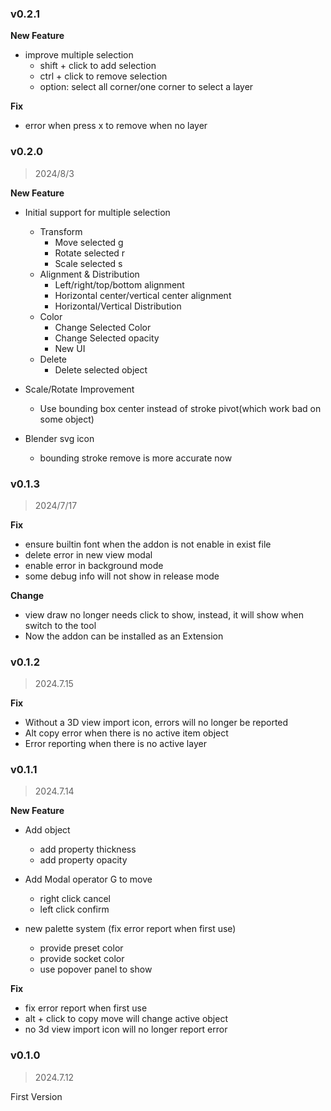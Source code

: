 ### v0.2.1

**New Feature**

+ improve multiple selection
    + shift + click to add selection
    + ctrl + click to remove selection
    + option: select all corner/one corner to select a layer

**Fix**

+ error when press x to remove when no layer

### v0.2.0

> 2024/8/3

**New Feature**

+ Initial support for multiple selection
    + Transform
        + Move selected g
        + Rotate selected r
        + Scale selected s
    + Alignment & Distribution
        + Left/right/top/bottom alignment
        + Horizontal center/vertical center alignment
        + Horizontal/Vertical Distribution
    + Color
        + Change Selected Color
        + Change Selected opacity
        + New UI
    + Delete
        + Delete selected object

+ Scale/Rotate Improvement
    + Use bounding box center instead of stroke pivot(which work bad on some object)

+ Blender svg icon
    + bounding stroke remove is more accurate now

### v0.1.3

> 2024/7/17

**Fix**

+ ensure builtin font when the addon is not enable in exist file
+ delete error in new view modal
+ enable error in background mode
+ some debug info will not show in release mode

**Change**

+ view draw no longer needs click to show, instead, it will show when switch to the tool
+ Now the addon can be installed as an Extension

### v0.1.2

> 2024.7.15

**Fix**

+ Without a 3D view import icon, errors will no longer be reported
+ Alt copy error when there is no active item object
+ Error reporting when there is no active layer

### v0.1.1

> 2024.7.14

**New Feature**

+ Add object
    + add property thickness
    + add property opacity

+ Add Modal operator G to move
    + right click cancel
    + left click confirm

+ new palette system (fix error report when first use)
    + provide preset color
    + provide socket color
    + use popover panel to show

**Fix**

+ fix error report when first use
+ alt + click to copy move will change active object
+ no 3d view import icon will no longer report error

### v0.1.0

> 2024.7.12

First Version